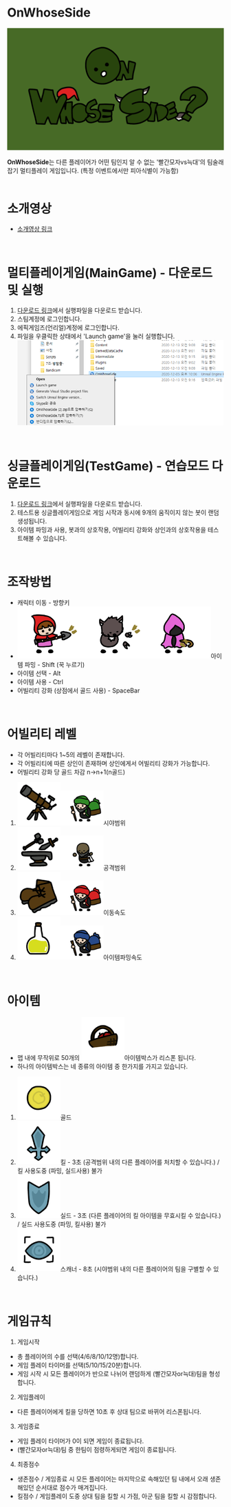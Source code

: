 # OnWhoseSide
<center><img src="img/Title.png"></img>
</center>

**OnWhoseSide**는 다른 플레이어가 어떤 팀인지 알 수 없는 '빨간모자vs늑대'의 팀술래잡기 멀티플레이 게임입니다. (특정 이벤트에서만 피아식별이 가능함)
<br><br>

# 소개영상
- [소개영상 링크](https://youtu.be/46_cu-_8Zhc)
<br>

# 멀티플레이게임(MainGame) - 다운로드 및 실행
1. [다운로드 링크](https://drive.google.com/file/d/13nw_n8hRJnKJYjkftJxZBEu5yOul1XGy/view?usp=sharing)에서 실행파일을 다운로드 받습니다.
2. 스팀계정에 로그인합니다.
3. 에픽게임즈(언리얼)계정에 로그인합니다.
4. 파일을 우클릭한 상태에서 'Launch game'을 눌러 실행합니다. <img src="실행방법.png"></img>
<br>

# 싱글플레이게임(TestGame) - 연습모드 다운로드
1. [다운로드 링크](https://drive.google.com/file/d/1yKH8SlB0oJSTq-BgL8BJpKaiJWM39fhF/view?usp=sharing)에서 실행파일을 다운로드 받습니다.
2. 테스트용 싱글플레이게임으로 게임 시작과 동시에 9개의 움직이지 않는 봇이 랜덤생성됩니다.
3. 아이템 파밍과 사용, 봇과의 상호작용, 어빌리티 강화와 상인과의 상호작용을 테스트해볼 수 있습니다.
<br>

# 조작방법
- 캐릭터 이동 - 방향키
- <img src="img/RedHat_Digging_5.png" width="150"></img><img src="img/Wolf_Digging_5.png" width="150"></img><img src="img/StrangeMan_Digging_5.png" width="150"></img>아이템 파밍 - Shift (꾹 누르기)
- 아이템 선택 - Alt
- 아이템 사용 - Ctrl
- 어빌리티 강화 (상점에서 골드 사용) - SpaceBar
<br>

# 어빌리티 레벨
- 각 어빌리티마다 1~5의 레벨이 존재합니다.
- 각 어빌리티에 따른 상인이 존재하며 상인에게서 어빌리티 강화가 가능합니다.
- 어빌리티 강화 당 골드 차감 n->n+1(n골드)
1. <img src="img/Shop_VisualField.png" width="100"></img><img src="img/Packman_VisualField1.png" width="100"></img>시야범위
2. <img src="img/Shop_KillRange.png" width="100"></img><img src="img/Packman_KillRange1.png" width="100"></img>공격범위
3. <img src="img/Shop_Movement.png" width="100"></img><img src="img/Packman_Movement1.png" width="100"></img>이동속도
4. <img src="img/Shop_DiggingSpeed.png" width="100"></img><img src="img/Packman_DiggingSpeed1.png" width="100"></img>아이템파밍속도
<br>

# 아이템
- 맵 내에 무작위로 50개의 <img src="img/Item_Box.png" width="100"></img>아이템박스가 리스폰 됩니다.
- 하나의 아이템박스는 네 종류의 아이템 중 한가지를 가지고 있습니다.
1. <img src="img/Item_Gold1.png" width="100"></img>골드
2. <img src="img/Item_Kill1.png" width="100"></img>킬 - 3초 (공격범위 내의 다른 플레이어를 처치할 수 있습니다.) / 킬 사용도중 (파밍, 실드사용) 불가
3. <img src="img/Item_Shield1.png" width="100"></img>실드 - 3초 (다른 플레이어의 킬 아이템을 무효시킬 수 있습니다.) / 실드 사용도중 (파밍, 킬사용) 불가
4. <img src="img/Item_Scanner1.png" width="100"></img>스캐너 - 8초 (시야범위 내의 다른 플레이어의 팀을 구별할 수 있습니다.)
<br>

# 게임규칙
1. 게임시작
- 총 플레이어의 수를 선택(4/6/8/10/12명)합니다.
- 게임 플레이 타이머를 선택(5/10/15/20분)합니다.
- 게임 시작 시 모든 플레이어가 반으로 나뉘어 랜덤하게 (빨간모자or늑대)팀을 형성합니다.
2. 게임플레이
- 다른 플레이어에게 킬을 당하면 10초 후 상대 팀으로 바뀌어 리스폰됩니다.
3. 게임종료
- 게임 플레이 타이머가 0이 되면 게임이 종료됩니다.
- (빨간모자or늑대)팀 중 한팀이 점령하게되면 게임이 종료됩니다.
4. 최종점수
- 생존점수 / 게임종료 시 모든 플레이어는 마지막으로 속해있던 팀 내에서 오래 생존해있던 순서대로 점수가 매겨집니다.
- 킬점수 / 게임플레이 도중 상대 팀을 킬할 시 가점, 아군 팀을 킬할 시 감점합니다.
